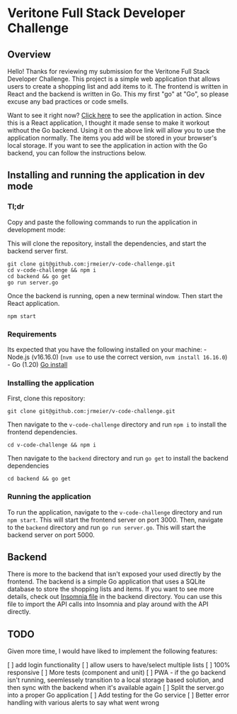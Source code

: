 # Veritone Full Stack Developer Challenge

## Overview

Hello! Thanks for reviewing my submission for the Veritone Full Stack Developer Challenge. This project is a simple web application that allows users to create a shopping list and add items to it. The frontend is written in React and the backend is written in Go. This my first "go" at "Go", so please excuse any bad practices or code smells.

Want to see it right now? [Click here](https://jrmeier.github.io/v-code-challenge/) to see the application in action. Since this is a React application, I thought it made sense to make it workout without the Go backend. Using it on the above link will allow you to use the application normally. The items you add will be stored in your browser's local storage. If you want to see the application in action with the Go backend, you can follow the instructions below.

## Installing and running the application in dev mode

### Tl;dr

Copy and paste the following commands to run the application in development mode:

This will clone the repository, install the dependencies, and start the backend server first.

```shell
git clone git@github.com:jrmeier/v-code-challenge.git
cd v-code-challenge && npm i
cd backend && go get
go run server.go
```

Once the backend is running, open a new terminal window. Then start the React application.

```shell
npm start
```

### Requirements

Its expected that you have the following installed on your machine:
    - Node.js (v16.16.0) (`nvm use` to use the correct version, `nvm install 16.16.0`)
    - Go (1.20) [Go install](https://go.dev/doc/install)

### Installing the application

First, clone this repository:

```shell
git clone git@github.com:jrmeier/v-code-challenge.git
```

Then navigate to the `v-code-challenge` directory and run `npm i` to install the frontend dependencies.

```shell
cd v-code-challenge && npm i
```

Then navigate to the `backend` directory and run `go get` to install the backend dependencies

```shell
cd backend && go get
```

### Running the application

To run the application, navigate to the `v-code-challenge` directory and run `npm start`. This will start the frontend server on port 3000. Then, navigate to the `backend` directory and run `go run server.go`. This will start the backend server on port 5000.

## Backend

There is more to the backend that isn't exposed your used directly by the frontend. The backend is a simple Go application that uses a SQLite database to store the shopping lists and items. If you want to see more details, check out [Insomnia file](backend/Insomnia.json) in the backend directory. You can use this file to import the API calls into Insomnia and play around with the API directly.

## TODO

Given more time, I would have liked to implement the following features:

[ ] add login functionality
[ ] allow users to have/select multiple lists
[ ] 100% responsive
[ ] More tests (component and unit)
[ ] PWA - if the go backend isn't running, seemlessely transition to a local storage based solution, and then sync with the backend when it's available again
[ ] Split the server.go into a proper Go application
[ ] Add testing for the Go service
[ ] Better error handling with various alerts to say what went wrong
